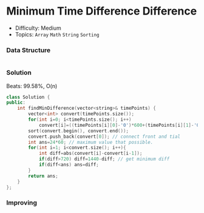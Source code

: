 # Minimum Time Difference Difference
- Difficulty: Medium
- Topics: `Array` `Math` `String` `Sorting`

### Data Structure
``` cpp
```

### Solution
Beats: 99.58%, O(n)
``` cpp
class Solution {
public:
    int findMinDifference(vector<string>& timePoints) {
        vector<int> convert(timePoints.size());
        for(int i=0; i<timePoints.size(); i++)
            convert[i]=((timePoints[i][0]-'0')*600+(timePoints[i][1]-'0')*60+(timePoints[i][3]-'0')*10+(timePoints[i][4]-'0'));
        sort(convert.begin(), convert.end()); 
        convert.push_back(convert[0]); // connect front and tial
        int ans=24*60; // maximum value that possible.
        for(int i=1; i<convert.size(); i++){
            int diff=abs(convert[i]-convert[i-1]);
            if(diff>720) diff=1440-diff; // get minimum diff
            if(diff<ans) ans=diff;
        }
        return ans;
    }
};
```

### Improving
``` cpp
```
